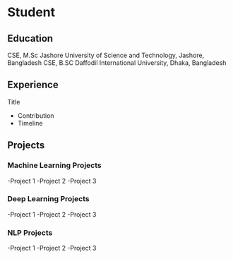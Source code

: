 # Student

## Education
CSE, M.Sc
Jashore University of Science and Technology, Jashore, Bangladesh
CSE, B.SC
Daffodil International University, Dhaka, Bangladesh

## Experience
Title
- Contribution
- Timeline

## Projects
### Machine Learning Projects
-Project 1
-Project 2
-Project 3

### Deep Learning Projects
-Project 1
-Project 2
-Project 3

### NLP Projects
-Project 1
-Project 2
-Project 3
